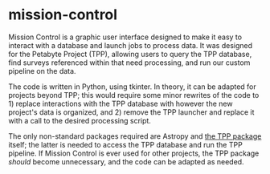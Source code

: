 # mission-control

Mission Control is a graphic user interface designed to make it easy to interact with a database and launch jobs to process data. It was designed for the Petabyte Project (TPP), allowing users to query the TPP database, find surveys referenced within that need processing, and run our custom pipeline on the data.

The code is written in Python, using tkinter. In theory, it can be adapted for projects beyond TPP; this would require some minor rewrites of the code to 1) replace interactions with the TPP database with however the new project's data is organized, and 2) remove the TPP launcher and replace it with a call to the desired processing script.

The only non-standard packages required are Astropy and [the TPP package](https://github.com/thepetabyteproject/tpp) itself; the latter is needed to access the TPP database and run the TPP pipeline. If Mission Control is ever used for other projects, the TPP package *should* become unnecessary, and the code can be adapted as needed.
